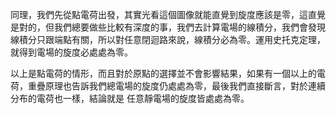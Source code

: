 同理，我們先從點電荷出發，其實光看這個圖像就能直覺到旋度應該是零，這直覺是對的，但我們總要做些比較有深度的事，我們去計算電場的線積分，我們會發現線積分只跟端點有關，所以對任意閉迴路來說，線積分必為零。運用史托克定理，就得到電場的旋度必處處為零。

以上是點電荷的情形，而且對於原點的選擇並不會影響結果，如果有一個以上的電荷，重疊原理也告訴我們總電場的旋度仍處處為零，最後我們直接斷言，對於連續分布的電荷也一樣，結論就是 任意靜電場的旋度皆處處為零。
